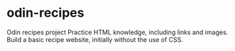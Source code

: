 # odin-recipes
Odin recipes project
Practice HTML knowledge, including links and images. Build a basic recipe website, initially without the use of CSS.